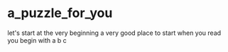 # a_puzzle_for_you
let's start at the very beginning
a very good place to start
when you read you begin with a b c
